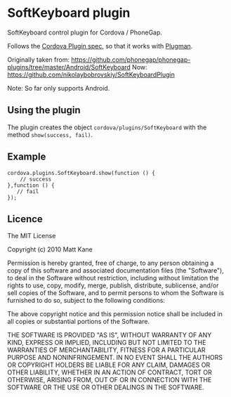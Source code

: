 SoftKeyboard plugin
==============

SoftKeyboard control plugin for Cordova / PhoneGap.

Follows the [Cordova Plugin spec](https://github.com/apache/cordova-plugman/blob/master/plugin_spec.md), so that it works with [Plugman](https://github.com/apache/cordova-plugman).

Originally taken from: https://github.com/phonegap/phonegap-plugins/tree/master/Android/SoftKeyboard
Now: https://github.com/nikolaybobrovskiy/SoftKeyboardPlugin

Note: So far only supports Android.

## Using the plugin ##
The plugin creates the object `cordova/plugins/SoftKeyboard` with the method `show(success, fail)`.

## Example ##

    cordova.plugins.SoftKeyboard.show(function () {
        // success
    },function () {
       // fail
    });

## Licence ##

The MIT License

Copyright (c) 2010 Matt Kane

Permission is hereby granted, free of charge, to any person obtaining a copy
of this software and associated documentation files (the "Software"), to deal
in the Software without restriction, including without limitation the rights
to use, copy, modify, merge, publish, distribute, sublicense, and/or sell
copies of the Software, and to permit persons to whom the Software is
furnished to do so, subject to the following conditions:

The above copyright notice and this permission notice shall be included in
all copies or substantial portions of the Software.

THE SOFTWARE IS PROVIDED "AS IS", WITHOUT WARRANTY OF ANY KIND, EXPRESS OR
IMPLIED, INCLUDING BUT NOT LIMITED TO THE WARRANTIES OF MERCHANTABILITY,
FITNESS FOR A PARTICULAR PURPOSE AND NONINFRINGEMENT. IN NO EVENT SHALL THE
AUTHORS OR COPYRIGHT HOLDERS BE LIABLE FOR ANY CLAIM, DAMAGES OR OTHER
LIABILITY, WHETHER IN AN ACTION OF CONTRACT, TORT OR OTHERWISE, ARISING FROM,
OUT OF OR IN CONNECTION WITH THE SOFTWARE OR THE USE OR OTHER DEALINGS IN
THE SOFTWARE.
